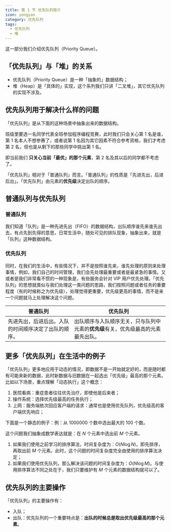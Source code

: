 ```yaml
---
title: 第 1 节 优先队列简介
icon: yongyan
category: 优先队列
tags:
  - 优先队列
  - 堆
---
```


这一部分我们介绍优先队列（Priority Queue）。

## 「优先队列」与「堆」的关系

+ 优先队列（Priority Queue）是一种「抽象的」数据结构；
+ 堆（Heap）是「具体的」实现，这个系列我们只讲「二叉堆」，其它优先队列的实现不涉及。

## 优先队列用于解决什么样的问题

「优先队列」是从下面的这种场景中抽象出来的数据结构。

班级里要选一名同学代表全班参加程序编程竞赛，此时我们只会关心第 1 名是谁，第 1 名本人不想参赛了，或者说第 1 名因为其它因素不符合参考资格，我们才考虑第 2 名，但也是从剩下的那些同学中挑出第 1 名。

即当前我们 **只关心当前「最优」的那个元素**，第 2 名及其以后的同学都不考虑了。

「优先队列」相对于「普通队列」而言。「普通队列」的性质是「先进先出，后进后出」。「优先队列」由元素的**优先级**决定出队的顺序。

## 普通队列与优先队列

### 普通队列

我们知道「队列」是一种先进先出（FIFO）的数据结构，出队顺序谁先来谁先出去，有点先到先得的意思，日常生活中，随处可见的排队现象，抽象出来，就是「队列」这种数据结构。

### 优先队列

同时，在我们的生活中，有些情况下，并不是按照谁先来，谁先处理的原则来处理事情，例如，我们自己的时间管理，我们会先处理最重要或者是最紧急的事情。又或者是我们非常看不惯的一种现象是，有些服务会针对 VIP 用户优先处理。「优先队列」的思想就类似与我们处理这一类问题的思路，我们按照问题或者任务的重要程度（有的时候称之为优先级），处理觉得更重要，优先级更高的事情，而不是来一个问题就马上处理解决这个问题。

| 普通队列                                             | 优先队列                                                     |
| ---------------------------------------------------- | ------------------------------------------------------------ |
| 先进先出，后进后出。入队的时间顺序决定了出队的顺序。 | 出队顺序与入队顺序无关，只与队列中元素的**优先级**有关，优先级最高的元素最先出队。 |

## 更多「优先队列」在生活中的例子

「优先队列」更多地应用于动态的情况，即数据不是一开始就定好的，而是随时都有可能来新的数据，此时新数据与旧数据在一起选出「优先级」最高的那个元素。比如以下场景，重点理解「动态执行」这个概念：

1. 医院看病：重症患者往往优先治疗，即使他是后来者；
2. 操作系统：选择优先级最高的任务执行；
3. 上网：服务端依次回应客户端的请求：通常也是使用优先队列，优先级高的客户端优先响应；

下面是一个静态的例子：例：从 $1000000$ 个数中选出最大的 $100$ 个数。

这个问题我们抽象成数学表达就是：在 $N$ 个元素中选出前 $M$ 个元素。

1. 如果我们使用之前学习的排序算法，时间复杂度为：$O(N \log N)$，即先排序，再取出前 $M$ 个元素。此时，这个问题的时间复杂度完全由使用的排序算法决定；
2. 如果我们使用优先队列，那么解决该问题的时间复杂度为：$O(N \log M)$。与使用排序算法不同之处在于，我们只要维护有 $M$ 个元素的数据结构就可以了。


## 优先队列的主要操作


「优先队列」的主要操作有：

+ 入队；
+ 出队：优先队列的一个重要特点是：**出队的时候总是取出优先级最高的那个元素**。







